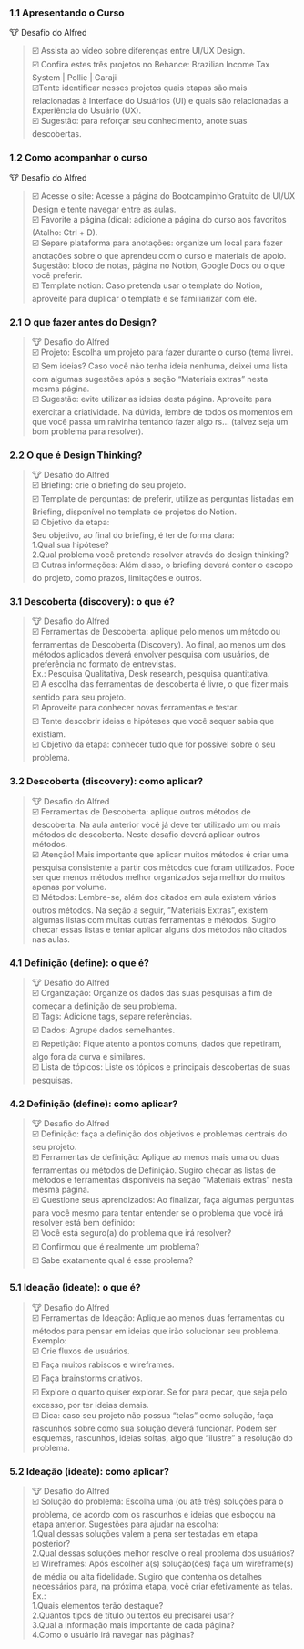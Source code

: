 ### 1.1 Apresentando o Curso
🐮 Desafio do Alfred  
> ☑️ Assista ao vídeo sobre diferenças entre UI/UX Design.  
> ☑️ Confira estes três projetos no Behance: Brazilian Income Tax System | Pollie | Garaji  
> ☑️Tente identificar nesses projetos quais etapas são mais relacionadas à Interface do Usuários (UI) e quais são relacionadas a Experiência do Usuário (UX).  
> ☑️ Sugestão: para reforçar seu conhecimento, anote suas descobertas.  

### 1.2 Como acompanhar o curso
🐮 Desafio do Alfred  
> ☑️ Acesse o site: Acesse a página do Bootcampinho Gratuito de UI/UX Design e tente navegar entre as aulas.  
> ☑️ Favorite a página (dica): adicione a página do curso aos favoritos (Atalho: Ctrl + D).  
> ☑️ Separe plataforma para anotações: organize um local para fazer anotações sobre o que aprendeu com o curso e materiais de apoio. Sugestão: bloco de notas, página no Notion, Google Docs ou o que você preferir.  
> ☑️ Template notion: Caso pretenda usar o template do Notion, aproveite para duplicar o template e se familiarizar com ele.  


### 2.1 O que fazer antes do Design?
> 🐮 Desafio do Alfred  
> ☑️ Projeto: Escolha um projeto para fazer durante o curso (tema livre).  
> ☑️ Sem ideias? Caso você não tenha ideia nenhuma, deixei uma lista com algumas sugestões após a seção “Materiais extras” nesta mesma página.  
> ☑️ Sugestão: evite utilizar as ideias desta página. Aproveite para exercitar a criatividade. Na dúvida, lembre de todos os momentos em que você passa um raivinha tentando fazer algo rs… (talvez seja um bom problema para resolver).  

### 2.2 O que é Design Thinking?
> 🐮 Desafio do Alfred  
> ☑️ Briefing: crie o briefing do seu projeto.  
> ☑️ Template de perguntas: de preferir, utilize as perguntas listadas em Briefing, disponível no template de projetos do Notion.  
> ☑️ Objetivo da etapa:  
Seu objetivo, ao final do briefing, é ter de forma clara:  
1.Qual sua hipótese?  
2.Qual problema você pretende resolver através do design thinking?  
> ☑️ Outras informações: Além disso, o briefing deverá conter o escopo do projeto, como prazos, limitações e outros.  

### 3.1 Descoberta (discovery): o que é?
> 🐮 Desafio do Alfred  
> ☑️ Ferramentas de Descoberta: aplique pelo menos um método ou ferramentas de Descoberta (Discovery). Ao final, ao menos um dos métodos aplicados deverá envolver pesquisa com usuários, de preferência no formato de entrevistas.  
Ex.: Pesquisa Qualitativa, Desk research, pesquisa quantitativa.  
> ☑️ A escolha das ferramentas de descoberta é livre, o que fizer mais sentido para seu projeto.  
> ☑️ Aproveite para conhecer novas ferramentas e testar.  
> ☑️ Tente descobrir ideias e hipóteses que você sequer sabia que existiam.  
> ☑️ Objetivo da etapa: conhecer tudo que for possível sobre o seu problema.  

### 3.2 Descoberta (discovery): como aplicar?
> 🐮 Desafio do Alfred  
> ☑️ Ferramentas de Descoberta: aplique outros métodos de descoberta. Na aula anterior você já deve ter utilizado um ou mais métodos de descoberta. Neste desafio deverá aplicar outros métodos.  
> ☑️ Atenção! Mais importante que aplicar muitos métodos é criar uma pesquisa consistente a partir dos métodos que foram utilizados. Pode ser que menos métodos melhor organizados seja melhor do muitos apenas por volume.  
> ☑️ Métodos: Lembre-se, além dos citados em aula existem vários outros métodos. Na seção a seguir, “Materiais Extras”, existem algumas listas com muitas outras ferramentas e métodos. Sugiro checar essas listas e tentar aplicar alguns dos métodos não citados nas aulas.  


### 4.1 Definição (define): o que é?
> 🐮 Desafio do Alfred  
> ☑️ Organização: Organize os dados das suas pesquisas a fim de começar a definição de seu problema.  
> ☑️ Tags: Adicione tags, separe referências.  
> ☑️ Dados: Agrupe dados semelhantes.  
> ☑️ Repetição: Fique atento a pontos comuns, dados que repetiram, algo fora da curva e similares.  
> ☑️ Lista de tópicos: Liste os tópicos e principais descobertas de suas pesquisas.  

### 4.2 Definição (define): como aplicar?
> 🐮 Desafio do Alfred  
> ☑️ Definição: faça a definição dos objetivos e problemas centrais do seu projeto.  
> ☑️ Ferramentas de definição: Aplique ao menos mais uma ou duas ferramentas ou métodos de Definição. Sugiro checar as listas de métodos e ferramentas disponíveis na seção “Materiais extras” nesta mesma página.  
> ☑️ Questione seus aprendizados: Ao finalizar, faça algumas perguntas para você mesmo para tentar entender se o problema que você irá resolver está bem definido:  
> ☑️ Você está seguro(a) do problema que irá resolver?  
> ☑️ Confirmou que é realmente um problema?  
> ☑️ Sabe exatamente qual é esse problema?  


### 5.1 Ideação (ideate): o que é?
> 🐮 Desafio do Alfred  
> ☑️ Ferramentas de Ideação: Aplique ao menos duas ferramentas ou métodos para pensar em ideias que irão solucionar seu problema. Exemplo:  
> ☑️ Crie fluxos de usuários.  
> ☑️ Faça muitos rabiscos e wireframes.  
> ☑️ Faça brainstorms criativos.  
> ☑️ Explore o quanto quiser explorar. Se for para pecar, que seja pelo excesso, por ter ideias demais.  
> ☑️ Dica: caso seu projeto não possua “telas” como solução, faça rascunhos sobre como sua solução deverá funcionar. Podem ser esquemas, rascunhos, ideias soltas, algo que “ilustre” a resolução do problema.  

### 5.2 Ideação (ideate): como aplicar?
> 🐮 Desafio do Alfred  
> ☑️ Solução do problema: Escolha uma (ou até três) soluções para o problema, de acordo com os rascunhos e ideias que esboçou na etapa anterior. Sugestões para ajudar na escolha:  
1.Qual dessas soluções valem a pena ser testadas em etapa posterior?  
2.Qual dessas soluções melhor resolve o real problema dos usuários?  
> ☑️ Wireframes: Após escolher a(s) solução(ões) faça um wireframe(s) de média ou alta fidelidade. Sugiro que contenha os detalhes necessários para, na próxima etapa, você criar efetivamente as telas. Ex.:  
1.Quais elementos terão destaque?  
2.Quantos tipos de título ou textos eu precisarei usar?  
3.Qual a informação mais importante de cada página?  
4.Como o usuário irá navegar nas páginas?  



